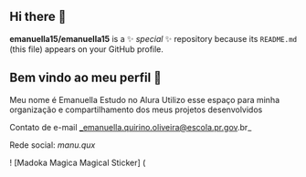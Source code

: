## Hi there 👋

**emanuella15/emanuella15** is a ✨ _special_ ✨ repository because its `README.md` (this file) appears on your GitHub profile.
## Bem vindo ao meu perfil 🩷
Meu nome é Emanuella
Estudo no Alura
Utilizo esse espaço para minha organização e compartilhamento dos meus projetos desenvolvidos

Contato de e-mail _emanuella.quirino.oliveira@escola.pr.gov.br_

Rede social: _manu.qux_

! [Madoka Magica Magical Sticker] (
